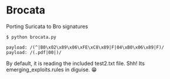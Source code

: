 # Brocata
Porting Suricata to Bro signatures

    $ python brocata.py
    
    payload: /(^|B0\x02\x89\x06\xFE\xC8\x89|F|04\xB0\x06\x89|F)/
    payload: /(.pdf|00|)/

By default, it is reading the included test2.txt file. Shh! Its emerging_exploits.rules in diguise. 😁